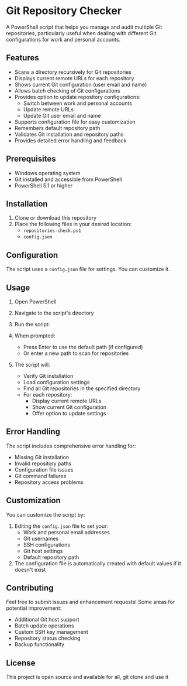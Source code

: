 # Git Repository Checker

A PowerShell script that helps you manage and audit multiple Git repositories, particularly useful when dealing with different Git configurations for work and personal accounts.

## Features

- Scans a directory recursively for Git repositories
- Displays current remote URLs for each repository
- Shows current Git configuration (user email and name)
- Allows batch checking of Git configurations
- Provides option to update repository configurations:
  - Switch between work and personal accounts
  - Update remote URLs
  - Update Git user email and name
- Supports configuration file for easy customization
- Remembers default repository path
- Validates Git installation and repository paths
- Provides detailed error handling and feedback

## Prerequisites

- Windows operating system
- Git installed and accessible from PowerShell
- PowerShell 5.1 or higher

## Installation

1. Clone or download this repository
2. Place the following files in your desired location:
   - `repositories-check.ps1`
   - `config.json`

## Configuration

The script uses a `config.json` file for settings. You can customize it.


## Usage

1. Open PowerShell
2. Navigate to the script's directory
3. Run the script:

4. When prompted:
   - Press Enter to use the default path (if configured)
   - Or enter a new path to scan for repositories
5. The script will:
   - Verify Git installation
   - Load configuration settings
   - Find all Git repositories in the specified directory
   - For each repository:
     - Display current remote URLs
     - Show current Git configuration
     - Offer option to update settings


## Error Handling

The script includes comprehensive error handling for:
- Missing Git installation
- Invalid repository paths
- Configuration file issues
- Git command failures
- Repository access problems

## Customization

You can customize the script by:
1. Editing the `config.json` file to set your:
   - Work and personal email addresses
   - Git usernames
   - SSH configurations
   - Git host settings
   - Default repository path
2. The configuration file is automatically created with default values if it doesn't exist

## Contributing

Feel free to submit issues and enhancement requests! Some areas for potential improvement:
- Additional Git host support
- Batch update operations
- Custom SSH key management
- Repository status checking
- Backup functionality

## License

This project is open source and available for all,  git clone and use it
